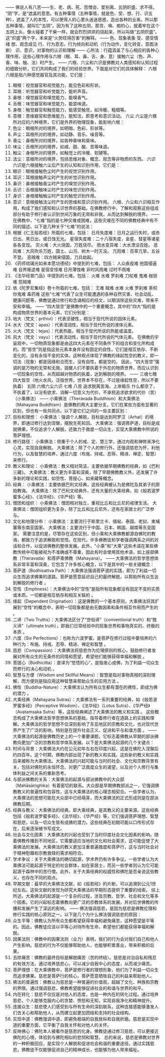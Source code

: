 ——
佛说人有八苦——生、老、病、死、怨憎会、爱别离、五阴炽盛、求不得。
“阴”字，是“遮盖的意思。有五种事情（五种事情，就是色、受、想、行、识五种），遮盖了人的本性，可以使得人的心里头迷迷惑惑，造出各种的业来。所以那五种事情，就叫它“五阴”。因为有了这种五阴，那贪、嗔、痴的心，就着牢在这个五阴上头，像火碰着了干柴一样，就会烈烈烘烘的烧起来，所以叫做“五阴炽盛”。这“炽盛”两个字，本来是“火势旺得厉害”的解释。
——
色、现象表象
受、感受情绪
想、观念成见
行、行为意志，行为倾向和动机（行为动作，变化转变，意图决断）
识、意识，对事物的认识和理解
——
心所法：行蕴涵盖了与心相应的各种心理作用，这些心理作用与六根（眼、耳、鼻、舌、身、意）接触六尘（色、声、香、味、触、法）时产生。
——
六根、六尘和六识是佛教对人类感知和认知过程的细致分析，它们共同构成了我们的经验世界。下面是对它们的具体解释：
六根
六根是指六种感觉器官及其功能，它们是：
1. 眼根：视觉器官和视觉能力，能见色彩和形状。
2. 耳根：听觉器官和听觉能力，能听声音。
3. 鼻根：嗅觉器官和嗅觉能力，能嗅香气。
4. 舌根：味觉器官和味觉能力，能尝味道。
5. 身根：触觉器官和触觉能力，能感受触觉，如冷暖、粗细等。
6. 意根：思维器官和思维能力，能知法，即思考和意识活动。
六尘
六尘是六根所对应的六种境界，它们是外界的物理现象，能影响六根：
1. 色尘：眼根所对的境界，如明暗、色彩、形状等。
2. 声尘：耳根所对的境界，如动静、音乐、噪音等。
3. 香尘：鼻根所对的境界，如各种香味和臭味。
4. 味尘：舌根所对的境界，如咸、甜、酸、苦等味道。
5. 触尘：身根所对的境界，如触觉上的冷暖、软硬等。
6. 法尘：意根所对的境界，包括思维对象、概念、观念等非物质的东西。
六识
六识是六根接触六尘后产生的认知和识别作用，它们是：
1. 眼识：眼根接触色尘时产生的视觉识别作用。
2. 耳识：耳根接触声尘时产生的听觉识别作用。
3. 鼻识：鼻根接触香尘时产生的嗅觉识别作用。
4. 舌识：舌根接触味尘时产生的味觉识别作用。
5. 身识：身根接触触尘时产生的触觉识别作用。
6. 意识：意根接触法尘时产生的思维和意识识别作用。
六根、六尘和六识相互作用，构成了我们感知和认识世界的基础。在佛教修行中，了解和观察这些组成部分有助于修行者认识到世间万象的无常和非我，从而达到解脱的境界。
——
在佛教中，“七难”指的是七种灾难或困难，这些灾难在不同的佛教经典中有不同的描述。以下是几种关于“七难”的说法：
1. 根据《仁王般若经》所载的七难，包括：
日月失度难：日月之运行失时，或赤日出、黑日出，或日蚀无光。
星宿失度难：二十八宿失度，金星、彗星等诸星各各变现。
灾火难：大火烧国，万姓烧尽。
雨水变异难：大水漂没百姓。
恶风难：大风吹杀万姓，国土、山河、树木一时灭没。
亢阳难：百草亢旱，五谷不登。
恶贼难：四方贼来侵国，刀兵劫起。
2. 《药师琉璃光如来本愿功德经》中提到的七难，包括：
人众疾疫难
他国侵逼难
自界叛逆难
星宿变怪难
日月薄蚀难
非时风雨难
过时不雨难
3. 《法华经普门品》中提到的七难，包括：
火难
水难
罗刹难
刀杖难
鬼难
枷锁难
怨贼难
4. 依《陀罗尼集经》卷十所载的七难，包括：
王难
贼难
水难
火难
罗刹难
荼枳你鬼难
毒药难
这些“七难”代表了众生可能遭遇的各种自然灾害、社会动乱、健康问题等，佛教徒通过修行和念诵相应的经文，以期消除这些灾难，带来平安和幸福。
——
“四大皆空”是佛教中的一个重要概念，其中的“四大”指的是构成物质世界的基本元素，它们分别是：
1. 地大（梵文：prthivi）：代表坚硬性，相当于现代所说的固体元素。
2. 水大（梵文：apas）：代表湿润性，相当于现代所说的液体元素。
3. 火大（梵文：tejas）：代表热能，相当于现代所说的热能或温度。
4. 风大（梵文：vayu）：代表流动性，相当于现代所说的气体元素。
在佛教的宇宙观中，一切物质现象都是由这四大元素在不同条件下的组合和变化所构成的。而“皆空”则是指这些元素本身并没有固定的自性，它们是相互依存、不断变化的，没有永恒不变的实体。这种观点体现了佛教的缘起性空的教义，即一切法（现象）都是因缘和合而生，没有自性，都是空的。
因此，“四大皆空”强调的是万物的无常和无我，提醒人们不要执着于外在的物质世界，而应认识到一切现象的空性，从而超越对物质的执着，达到解脱的境界。
——
三魂七魄
四大皆空（地火水风，泛指世界。世界本不存在，不过是缘起性空，所以不要执着）
五阴
六根六尘六识
七难
八苦
追求脱离苦海，上岸极乐
什么都空了，不执着了，以没有欲求、消解一切意义为代价，不承担追求欲求的代价（苦）（小乘佛法）
——
小乘佛法（Theravada Buddhism）和大乘佛法（Mahayana Buddhism）是佛教的两大主要分支，它们在某些方面有显著的区别，但也有一些共同点。以下是它们之间的一些主要区别：
1. 目标和理想：
小乘佛法：强调个人解脱，目标是达到阿罗汉（Arhat）的境界，即通过修行达到涅槃，摆脱生死轮回。
大乘佛法：强调菩萨道，目标是成就佛果，不仅追求个人解脱，还致力于救度一切众生，实现大乘佛教中所说的菩萨理想。
2. 修行路径：
小乘佛法：侧重于个人的戒、定、慧三学，通过内观和禅修来净化心灵，实现自我解脱。
大乘佛法：除了个人的修行外，还强调慈悲为怀，利他行为，以及智慧的培养，通过六度（布施、持戒、忍辱、精进、禅定、智慧）来修行。
3. 教义和理论：
小乘佛法：教义相对简洁，主要依据早期佛教的经典，如《巴利三藏》。
大乘佛法：教义更为丰富和深奥，除了早期佛教教义外，还发展了许多新的理论和实践，如空性、菩提心、如来藏等概念。
4. 经典：
小乘佛法：主要依据巴利文经典，这些经典被认为是佛陀及其弟子的原始教诲。
大乘佛法：除了巴利文经典外，还有大量的大乘经典，如《般若波罗蜜多心经》、《法华经》、《华严经》等。
5. 僧团和组织：
小乘佛法：僧团相对独立，重视比丘和比丘尼的戒律生活。
大乘佛法：僧团组织更为复杂，除了比丘和比丘尼外，还有在家居士的广泛参与。
6. 文化和地理分布：
小乘佛法：主要流行于斯里兰卡、缅甸、泰国、老挝、柬埔寨等东南亚国家。
大乘佛法：主要流行于中国、日本、韩国、越南等东亚国家。
需要注意的是，尽管存在这些区别，但小乘和大乘佛教都源自佛陀的教诲，都致力于追求解脱和觉悟。在现代，许多佛教徒和学者强调两系之间的对话和合作，以促进佛教的整体发展。此外，"小乘"和"大乘"这些术语在某些佛教传统中可能被视为不准确或不尊重，因此有时会使用其他术语，如上座部佛教（Theravada）和菩萨乘佛教（Mahayana）。
——
大乘佛法的哲学思想体系非常丰富和深奥，它包含了许多核心概念，以下是其中的一些关键概念：
1. 菩萨道（Bodhisattva Path）：大乘佛法强调菩萨道的实践，即为了利益一切众生而追求佛果的道路。菩萨是愿意延迟自己的最终解脱，以帮助所有众生达到解脱的修行者 。
2. 空性（Emptiness）：大乘佛法中的“空性”是指所有现象都没有固定不变的实质或本质，一切都是相互依存和相互关联的 。
3. 缘起（Dependent Origination）：这是佛教的一个基本原则，大乘佛法将其扩展到“空性”的概念中，表明一切现象都是由无数因素和条件相互作用而产生的 。
4. 二谛（Two Truths）：大乘佛法区分了“世俗谛”（conventional truth）和“胜义谛”（ultimate truth），即我们日常经验中的现象世界和事物真实的、终极的本质 。
5. 六度（Six Perfections）：也称为六波罗蜜，是菩萨在修行过程中要培养的六种行为：布施、持戒、忍辱、精进、禅定和智慧 。
6. 慈悲（Compassion）：大乘佛法将慈悲作为伦理原则的核心，鼓励修行者发展对所有众生的无条件的同情和愿望，希望他们能够获得幸福和解脱 。
7. 菩提心（Bodhicitta）：直译为“觉悟的心”，是指发心成佛，为了利益一切众生而修行的决心和动机 。
8. 智慧与方便（Wisdom and Skillful Means）：智慧是指对事物真相的深刻理解，而方便则是指应用这种智慧来帮助众生的实用方法 。
9. 佛性（Buddha-Nature）：大乘佛法认为所有众生都有潜在的佛性，即成为佛的潜力 。
10. 大乘经典（Mahayana Sutras）：大乘佛法有一系列重要的经典，如《般若波罗蜜多经》（Perceptive Wisdom）、《法华经》（Lotus Sutra）、《华严经》（Avatamsaka Sutra）等，这些经典阐述了大乘佛法的教义和实践 。
这些概念构成了大乘佛法哲学思想体系的基础，指导着修行者在道路上的实践和理解。大乘佛法的哲学思想不仅深刻影响了东亚地区的宗教和文化，也对现代世界产生了广泛的影响，特别是在提升社会正义、促进和平与和谐方面 。
——
大乘佛法的起源是佛教历史上的一个重要课题，它标志着佛教从早期的部派佛教向更加广泛的宗教和哲学体系发展。以下是大乘佛法起源的几个关键点：
1. 时间与背景：大乘佛法大约在公元初年左右在印度兴起，这是在佛陀入涅槃后约四百年。这个时期，佛教内部出现了新的教义和实践，这些新的教义和实践后来被称为大乘佛法。大乘佛法的兴起可能与当时的社会、文化和宗教背景有关，包括对佛陀的永恒怀念、对更广泛救度众生的渴望，以及对个人修行与集体利益之间关系的重新思考。
2. 与部派佛教的关系：大乘佛法的起源与部派佛教中的大众部（Mahāsāṃghika）有着密切的联系。大众部是早期佛教部派之一，它强调佛教教义的普遍性和包容性，这与大乘佛法的核心理念相契合。一些学者认为，大乘佛法的思想可能在大众部中已经萌芽，而大乘佛法的正式形成则是在部派佛教后期。
3. 经典与教义：大乘佛法的经典，即大乘经典，是其教义的主要来源。这些经典包括《般若波罗蜜多经》、《法华经》、《华严经》等，它们强调菩萨理想、智慧和慈悲，以及一切众生皆有成佛的潜力。这些经典在初期可能以口传形式存在，后来逐渐被书写成文。
4. 社会与文化因素：大乘佛法的兴起也受到了当时印度社会文化因素的影响。随着佛教传播到不同地区，它需要适应当地的文化和社会需求，这可能促使了大乘佛法的发展。大乘佛法的教义更加注重普遍救度和菩萨行，这与当时社会对于精神慰藉和宗教救赎的需求相符合。
5. 学术争议：关于大乘佛法的确切起源，学术界仍有许多争议。一些学者认为大乘佛法可能起源于特定的社会群体，如在家居士，而另一些学者则认为它可能起源于森林中的苦行僧。此外，关于大乘经典的权威性和佛陀是否亲说这些教义，也存在不同的观点。
6. 早期文献：最早的大乘佛法文献，如《般若经》的片断，可以追溯到公元1世纪左右。这些文献的发现为研究大乘佛法的早期形态提供了重要的线索。
综上所述，大乘佛法的起源是一个复杂的过程，涉及宗教、哲学、社会和文化等多个因素。它的兴起标志着佛教向更广泛的宗教体系的发展，并对后世佛教的传播和发展产生了深远的影响。
——
佛法强调慈悲，是因为慈悲是佛教伦理和修行实践的核心原则之一。以下是几个为什么佛法强调慈悲的原因：
1. 众生平等：佛教认为所有众生都希望获得幸福和避免痛苦，这种愿望是平等的。因此，佛教徒应该以平等心对待所有生命，希望他们都能获得幸福和解脱。
2. 因果法则：佛教中的因果法则（业力）表明，我们的行为会对我们自己和他人产生影响。慈悲的行为不仅能够帮助他人，也能够积累善业，带来积极的后果。
3. 去除痛苦：佛教的最终目标是解脱痛苦（苦的终结）。慈悲是对治自私和残忍的有效方法，通过培养慈悲心，可以减少自我中心的态度，从而减少痛苦。
4. 菩萨理想：在大乘佛教中，菩萨是修行者的理想形象，他们为了利益一切众生而追求佛果。慈悲是菩萨行的核心，菩萨愿意牺牲自己的利益来帮助他人。
5. 佛法的普遍性：佛教认为慈悲是一种普遍的价值观，超越了文化、种族和宗教的界限。通过强调慈悲，佛教希望能够促进社会的和谐与世界的和平。
6. 内在转化：慈悲不仅仅是对他人的态度，也是一种内在的转化过程。通过培养慈悲，个人能够克服内心的贪婪、愤怒和无知，实现自我净化和精神提升。
7. 连接众生：慈悲使人们感受到与所有生命的深刻联系，这种连接感能够激发人们去关心和帮助他人，从而建立起更加团结和支持的社会结构。
8. 实现中道：佛教强调中道，即避免极端的自我放纵和自我折磨。慈悲是实现中道的重要方面，它平衡了自我关怀和对他人的关怀。
9. 反映佛心：佛陀本人被看作是慈悲的化身。佛教徒通过修习慈悲，可以更接近佛陀的心境，体验到与佛陀相似的悲悯和智慧。
总的来说，慈悲是佛教对世界的一种积极回应，是实现个人解脱和促进社会和谐的重要途径。通过实践慈悲，佛教徒不仅能够促进自己的精神成长，也能够为他人带来福祉。